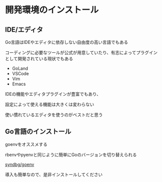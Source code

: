 # 開発環境のインストール

## IDE/エディタ

Go言語はIDEやエディタに依存しない自由度の高い言語でもある

コーディングに必要なツールが公式が用意していたり、有志によってプラグインとして開発されている現状でもある

- GoLand
- VSCode
- Vim
- Emacs

IDEの機能やエディタプラグインが豊富でもあり、

設定によって使える機能は大きくは変わらない

使い慣れているエディタを使うのがベストだと思う

## Go言語のインストール

goenvをオススメする

rbenvやpyenvと同じように簡単にGoのバージョンを切り替えられる

[syndbg/goenv](https://github.com/syndbg/goenv)

導入も簡単なので、是非インストールしてください